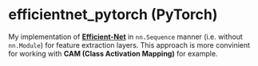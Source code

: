 # efficientnet_pytorch (PyTorch)
My implementation of [__Efficient-Net__](https://arxiv.org/abs/1905.11946) in `nn.Sequence` manner (i.e. without `nn.Module`) for feature extraction layers. This approach is more convinient for working with __CAM (Class Activation Mapping)__ for example.
